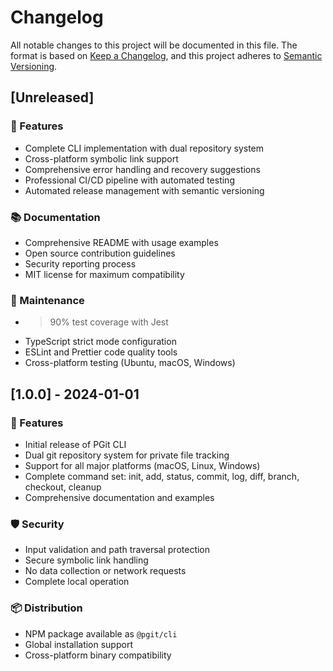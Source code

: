 # Changelog

All notable changes to this project will be documented in this file. The format is based on [Keep a Changelog](https://keepachangelog.com/en/1.0.0/), and this project adheres to [Semantic Versioning](https://semver.org/spec/v2.0.0.html).

## [Unreleased]

### 🚀 Features
- Complete CLI implementation with dual repository system
- Cross-platform symbolic link support
- Comprehensive error handling and recovery suggestions
- Professional CI/CD pipeline with automated testing
- Automated release management with semantic versioning

### 📚 Documentation
- Comprehensive README with usage examples
- Open source contribution guidelines
- Security reporting process
- MIT license for maximum compatibility

### 🔧 Maintenance
- >90% test coverage with Jest
- TypeScript strict mode configuration
- ESLint and Prettier code quality tools
- Cross-platform testing (Ubuntu, macOS, Windows)

## [1.0.0] - 2024-01-01

### 🚀 Features
- Initial release of PGit CLI
- Dual git repository system for private file tracking
- Support for all major platforms (macOS, Linux, Windows)
- Complete command set: init, add, status, commit, log, diff, branch, checkout, cleanup
- Comprehensive documentation and examples

### 🛡️ Security
- Input validation and path traversal protection
- Secure symbolic link handling
- No data collection or network requests
- Complete local operation

### 📦 Distribution
- NPM package available as `@pgit/cli`
- Global installation support
- Cross-platform binary compatibility